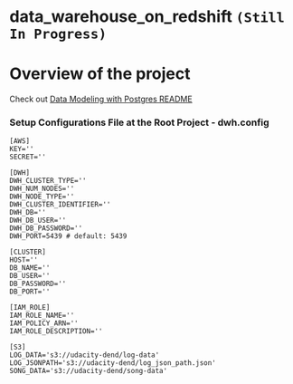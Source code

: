 # data_warehouse_on_redshift `(Still In Progress)`

# Overview of the project
Check out [Data Modeling with Postgres README](https://github.com/WinThitiwat/data_modeling_with_postgres/blob/master/README.md)


### Setup Configurations File at the Root Project - dwh.config

    [AWS]
    KEY=''
    SECRET=''

    [DWH]
    DWH_CLUSTER_TYPE=''
    DWH_NUM_NODES=''
    DWH_NODE_TYPE=''
    DWH_CLUSTER_IDENTIFIER=''
    DWH_DB=''
    DWH_DB_USER=''
    DWH_DB_PASSWORD=''
    DWH_PORT=5439 # default: 5439

    [CLUSTER]
    HOST=''
    DB_NAME=''
    DB_USER=''
    DB_PASSWORD=''
    DB_PORT=''

    [IAM_ROLE]
    IAM_ROLE_NAME=''
    IAM_POLICY_ARN=''
    IAM_ROLE_DESCRIPTION=''

    [S3]
    LOG_DATA='s3://udacity-dend/log-data'
    LOG_JSONPATH='s3://udacity-dend/log_json_path.json'
    SONG_DATA='s3://udacity-dend/song-data'

